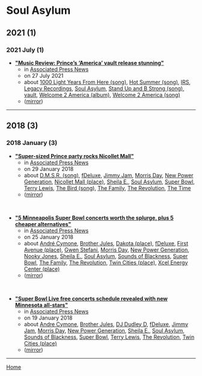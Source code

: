 # Soul Asylum

## 2021 (1)

### 2021 July (1)

 - [**"Music Review: Prince’s ‘America’ vault release stunning"**](https://apnews.com/article/entertainment-music-arts-and-entertainment-prince-207c2f0de99ff17f62e02a1e48c63b8c)
    - in [Associated Press News](https://apnews.com/)
    - on 27 July 2021
    - about [1000 Light Years From Here (song)](../../topics/song/1000-light-years-from-here/index.md), [Hot Summer (song)](../../topics/song/hot-summer/index.md), [IRS](../../topics/irs/index.md), [Legacy Recordings](../../topics/legacy-recordings/index.md), [Soul Asylum](../../topics/soul-asylum/index.md), [Stand Up and B Strong (song)](../../topics/song/stand-up-and-b-strong/index.md), [vault](../../topics/vault/index.md), [Welcome 2 America (album)](../../topics/album/welcome-2-america/index.md), [Welcome 2 America (song)](../../topics/song/welcome-2-america/index.md)
    - ([mirror](https://web.archive.org/web/*/https://apnews.com/article/entertainment-music-arts-and-entertainment-prince-207c2f0de99ff17f62e02a1e48c63b8c))

----

## 2018 (3)

### 2018 January (3)

 - [**"Super-sized Prince party rocks Nicollet Mall"**](https://apnews.com/article/football-prince-archive-minnesota-334367853c7e479fb18e178463c02063)
    - in [Associated Press News](https://apnews.com/)
    - on 29 January 2018
    - about [D.M.S.R. (song)](../../topics/song/d-m-s-r/index.md), [fDeluxe](../../topics/fdeluxe/index.md), [Jimmy Jam](../../topics/jimmy-jam/index.md), [Morris Day](../../topics/morris-day/index.md), [New Power Generation](../../topics/new-power-generation/index.md), [Nicollet Mall (place)](../../topics/place/nicollet-mall/index.md), [Sheila E.](../../topics/sheila-e/index.md), [Soul Asylum](../../topics/soul-asylum/index.md), [Super Bowl](../../topics/super-bowl/index.md), [Terry Lewis](../../topics/terry-lewis/index.md), [The Bird (song)](../../topics/song/the-bird/index.md), [The Family](../../topics/the-family/index.md), [The Revolution](../../topics/the-revolution/index.md), [The Time](../../topics/the-time/index.md)
    - ([mirror](https://web.archive.org/web/*/https://apnews.com/article/football-prince-archive-minnesota-334367853c7e479fb18e178463c02063))

<br />

 - [**"5 Minneapolis Super Bowl concerts worth the splurge, plus 5 cheaper alternatives"**](https://apnews.com/b5354fb801f94674abaf28203dd6eec2)
    - in [Associated Press News](https://apnews.com/)
    - on 25 January 2018
    - about [André Cymone](../../topics/andr-cymone/index.md), [Brother Jules](../../topics/brother-jules/index.md), [Dakota (place)](../../topics/place/dakota/index.md), [fDeluxe](../../topics/fdeluxe/index.md), [First Avenue (place)](../../topics/place/first-avenue/index.md), [Gwen Stefani](../../topics/gwen-stefani/index.md), [Morris Day](../../topics/morris-day/index.md), [New Power Generation](../../topics/new-power-generation/index.md), [Nooky Jones](../../topics/nooky-jones/index.md), [Sheila E.](../../topics/sheila-e/index.md), [Soul Asylum](../../topics/soul-asylum/index.md), [Sounds of Blackness](../../topics/sounds-of-blackness/index.md), [Super Bowl](../../topics/super-bowl/index.md), [The Family](../../topics/the-family/index.md), [The Revolution](../../topics/the-revolution/index.md), [Twin Cities (place)](../../topics/place/twin-cities/index.md), [Xcel Energy Center (place)](../../topics/place/xcel-energy-center/index.md)
    - ([mirror](https://web.archive.org/web/*/https://apnews.com/b5354fb801f94674abaf28203dd6eec2))

<br />

 - [**"Super Bowl Live free concerts schedule revealed with new Minnesota all-stars"**](https://apnews.com/359610d132dc4676a00e9e4da420ecaf)
    - in [Associated Press News](https://apnews.com/)
    - on 19 January 2018
    - about [Andre Cymone](../../topics/andre-cymone/index.md), [Brother Jules](../../topics/brother-jules/index.md), [DJ Dudley D](../../topics/dj-dudley-d/index.md), [fDeluxe](../../topics/fdeluxe/index.md), [Jimmy Jam](../../topics/jimmy-jam/index.md), [Morris Day](../../topics/morris-day/index.md), [New Power Generation](../../topics/new-power-generation/index.md), [Sheila E.](../../topics/sheila-e/index.md), [Soul Asylum](../../topics/soul-asylum/index.md), [Sounds of Blackness](../../topics/sounds-of-blackness/index.md), [Super Bowl](../../topics/super-bowl/index.md), [Terry Lewis](../../topics/terry-lewis/index.md), [The Revolution](../../topics/the-revolution/index.md), [Twin Cities (place)](../../topics/place/twin-cities/index.md)
    - ([mirror](https://web.archive.org/web/*/https://apnews.com/359610d132dc4676a00e9e4da420ecaf))

----

[Home](../index.md)
